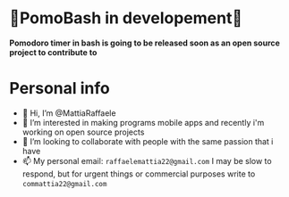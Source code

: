 # 🍅PomoBash in developement🍅
**Pomodoro timer in bash is going to be released soon as an open source project to contribute to**

# Personal info
- 👋 Hi, I’m @MattiaRaffaele
- 👀 I’m interested in making programs mobile apps and recently i'm working on open source projects
- 💞️ I’m looking to collaborate with people with the same passion that i have
- 📫 My personal email: ```raffaelemattia22@gmail.com``` I may be slow to respond, but for urgent things or commercial purposes write to ```commattia22@gmail.com```
